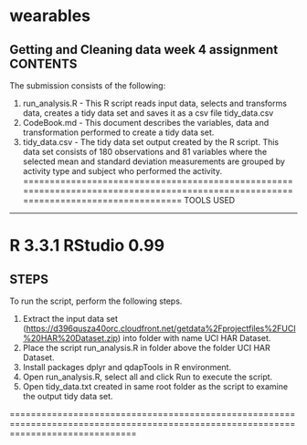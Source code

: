 # wearables
Getting and Cleaning data week 4 assignment
CONTENTS
----------
The submission consists of the following:

1. run_analysis.R - This R script reads input data, selects and transforms data, creates a tidy data set and saves it as a csv file tidy_data.csv
2. CodeBook.md - This document describes the variables, data and transformation performed to create a tidy data set.
3. tidy_data.csv - The tidy data set output created by the R script. This data set consists of 180 observations and 81 variables where the selected mean and standard deviation measurements are grouped by activity type and subject who performed the activity.
====================================================================================================================================
TOOLS USED
------------
R 3.3.1
RStudio 0.99
====================================================================================================================================
STEPS
--------
To run the script, perform the following steps.

1. Extract the input data set (https://d396qusza40orc.cloudfront.net/getdata%2Fprojectfiles%2FUCI%20HAR%20Dataset.zip) into folder with name UCI HAR Dataset.
2. Place the script run_analysis.R in folder above the folder UCI HAR Dataset.
3. Install packages dplyr and qdapTools in R environment.
4. Open run_analysis.R, select all and click Run to execute the script.
5. Open tidy_data.txt created in same root folder as the script to examine the output tidy data set.

====================================================================================================================================


